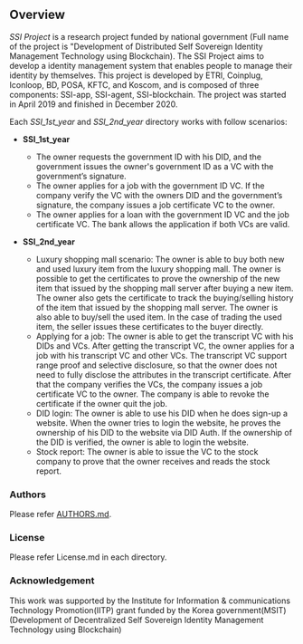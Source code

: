 ## Overview
_SSI Project_ is a research project funded by national government (Full name of the project is "Development of Distributed Self Sovereign Identity Management Technology using Blockchain). The SSI Project aims to develop a identity management system that enables people to manage their identity by themselves. This project is developed by ETRI, Coinplug, Iconloop, BD, POSA, KFTC, and Koscom, and is composed of three components: SSI-app, SSI-agent, SSI-blockchain. The project was started in April 2019 and finished in December 2020.

Each _SSI_1st_year_ and _SSI_2nd_year_ directory works with follow scenarios:
* **SSI_1st_year**
  * The owner requests the government ID with his DID, and the government issues the owner's government ID as a VC with the government’s signature. 
  * The owner applies for a job with the government ID VC. If the company verify the VC with the owners DID and the government’s signature, the company issues a job certificate VC to the owner.
  * The owner applies for a loan with the government ID VC and the job certificate VC. The bank allows the application if both VCs are valid.

* **SSI_2nd_year**
  * Luxury shopping mall scenario: The owner is able to buy both new and used luxury item from the luxury shopping mall. The owner is possible to get the certificates to prove the ownership of the new item that issued by the shopping mall server after buying a new item. The owner also gets the certificate to track the buying/selling history of the item that issued by the shopping mall server. The owner is also able to buy/sell the used item. In the case of trading the used item, the seller issues these certificates to the buyer directly. 
  * Applying for a job: The owner is able to get the transcript VC with his DIDs and VCs. After getting the transcript VC, the owner applies for a job with his transcript VC and other VCs. The transcript VC support range proof and selective disclosure, so that the owner does not need to fully disclose the attributes in the transcript certificate. After that the company verifies the VCs, the company issues a job certificate VC to the owner. The company is able to revoke the certificate if the owner quit the job. 
  * DID login: The owner is able to use his DID when he does sign-up a website. When the owner tries to login the website, he proves the ownership of his DID to the website via DID Auth. If the ownership of the DID is verified, the owner is able to login the website. 
  * Stock report: The owner is able to issue the VC to the stock company to prove that the owner receives and reads the stock report.


### Authors
Please refer [AUTHORS.md](AUTHORS.md).

### License
Please refer License.md in each directory.

### Acknowledgement
This work was supported by the Institute for Information & communications Technology Promotion(IITP) grant funded by the Korea government(MSIT) (Development of Decentralized Self Sovereign Identity Management Technology using Blockchain)

